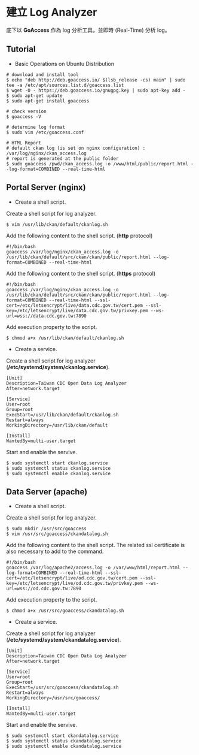 # 建立 Log Analyzer



底下以 **GoAccess** 作為 log 分析工具，並即時 (Real-Time) 分析 log。



## Tutorial 

* Basic Operations on Ubuntu Distribution

```shell
# download and install tool
$ echo "deb http://deb.goaccess.io/ $(lsb_release -cs) main" | sudo tee -a /etc/apt/sources.list.d/goaccess.list
$ wget -O - https://deb.goaccess.io/gnugpg.key | sudo apt-key add -
$ sudo apt-get update
$ sudo apt-get install goaccess

# check version
$ goaccess -V

# determine log format
$ sudo vim /etc/goaccess.conf

# HTML Report
# default ckan log (is set on nginx configuration) : /var/log/nginx/ckan_access.log
# report is generated at the public folder
$ sudo goaccess /pwd/ckan_access.log -o /www/html/public/report.html --log-format=COMBINED --real-time-html
```



## Portal Server (nginx)

* Create a shell script.

Create a shell script for log analyzer.

```shell
$ vim /usr/lib/ckan/default/ckanlog.sh
```

Add the following content to the shell script. (**http** protocol)

```shell
#!/bin/bash
goaccess /var/log/nginx/ckan_access.log -o /usr/lib/ckan/default/src/ckan/ckan/public/report.html --log-format=COMBINED --real-time-html
```

Add the following content to the shell script. (**https** protocol)

```shell
#!/bin/bash
goaccess /var/log/nginx/ckan_access.log -o /usr/lib/ckan/default/src/ckan/ckan/public/report.html --log-format=COMBINED --real-time-html --ssl-cert=/etc/letsencrypt/live/data.cdc.gov.tw/cert.pem --ssl-key=/etc/letsencrypt/live/data.cdc.gov.tw/privkey.pem --ws-url=wss://data.cdc.gov.tw:7890
```

Add execution property to the script.

```shell
$ chmod a+x /usr/lib/ckan/default/ckanlog.sh
```



* Create a service.

Create a shell script for log analyzer (**/etc/systemd/system/ckanlog.service**).

```shell
[Unit]
Description=Taiwan CDC Open Data Log Analyzer
After=network.target

[Service]
User=root
Group=root
ExecStart=/usr/lib/ckan/default/ckanlog.sh
Restart=always
WorkingDirectory=/usr/lib/ckan/default

[Install]
WantedBy=multi-user.target
```

Start and enable the servive.

```shell
$ sudo systemctl start ckanlog.service
$ sudo systemctl status ckanlog.service
$ sudo systemctl enable ckanlog.service
```



## Data Server (apache)

- Create a shell script.

Create a shell script for log analyzer.

```shell
$ sudo mkdir /usr/src/goaccess
$ vim /usr/src/goaccess/ckandatalog.sh
```

Add the following content to the shell script. The related ssl certificate is also necessary to add to the command.

```shell
#!/bin/bash
goaccess /var/log/apache2/access.log -o /var/www/html/report.html --log-format=COMBINED --real-time-html --ssl-cert=/etc/letsencrypt/live/od.cdc.gov.tw/cert.pem --ssl-key=/etc/letsencrypt/live/od.cdc.gov.tw/privkey.pem --ws-url=wss://od.cdc.gov.tw:7890
```

Add execution property to the script.

```shell
$ chmod a+x /usr/src/goaccess/ckandatalog.sh
```



- Create a service.

Create a shell script for log analyzer (**/etc/systemd/system/ckandatalog.service**).

```shell
[Unit]
Description=Taiwan CDC Open Data Log Analyzer
After=network.target

[Service]
User=root
Group=root
ExecStart=/usr/src/goaccess/ckandatalog.sh
Restart=always
WorkingDirectory=/usr/src/goaccess/

[Install]
WantedBy=multi-user.target
```

Start and enable the servive.

```shell
$ sudo systemctl start ckandatalog.service
$ sudo systemctl status ckandatalog.service
$ sudo systemctl enable ckandatalog.service
```

